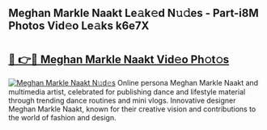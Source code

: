 ## Meghan Markle Naakt Le𝚊k𝚎d N𝚞𝚍es - Part-i8M Photos Vid𝚎o Le𝚊ks k6e7X

# <h2><a href="http://fb5a28.evod.top/?m=Meghan+Markle+Naakt">🔗 👉🔴 Meghan Markle Naakt Vid𝚎o Ph𝚘t𝚘s</a></h2>

[![Meghan Markle Naakt N𝚞d𝚎s](https://i.imgur.com/8V9OHl7.gif)](http://fb5a28.evod.top/?m=Meghan+Markle+Naakt)
Online persona Meghan Markle Naakt and multimedia artist, celebrated for publishing dance and lifestyle material through trending dance routines and mini vlogs. Innovative designer Meghan Markle Naakt, known for their creative vision and contributions to the world of fashion and design. 

